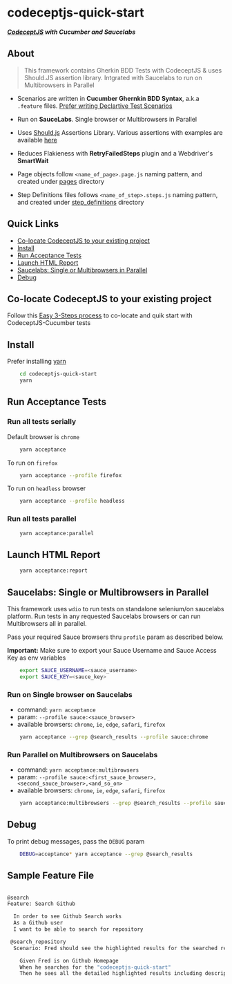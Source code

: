 # codeceptjs-quick-start

***[CodeceptJS][1] with Cucumber and Saucelabs***


## About

> This framework contains Gherkin BDD Tests with CodeceptJS & uses Should.JS assertion library. Intgrated with Saucelabs to run on Multibrowsers in Parallel

* Scenarios are written in **Cucumber Ghernkin BDD Syntax**, a.k.a `.feature` files. [Prefer writing Declartive Test Scenarios][2]

* Run on **SauceLabs**. Single browser or Multibrowsers in Parallel

* Uses [Should.js][3] Assertions Library. Various assertions with examples are available [here][7]

* Reduces Flakieness with **RetryFailedSteps** plugin and a Webdriver's **SmartWait**

* Page objects follow `<name_of_page>.page.js` naming pattern, and created under [pages][4] directory

* Step Definitions files follows `<name_of_step>.steps.js` naming pattern, and created under [step_definitions][5] directory

## Quick Links

* [Co-locate CodeceptJS to your existing project](https://github.com/gkushang/codeceptjs-quick-start#colocate-codeceptjs-to-your-existing-project)
* [Install](https://github.com/gkushang/codeceptjs-quick-start/blob/master/README.md#install)
* [Run Acceptance Tests](https://github.com/gkushang/codeceptjs-quick-start/blob/master/README.md#run-acceptance-tests)
* [Launch HTML Report](https://github.com/gkushang/codeceptjs-quick-start/blob/master/README.md#launch-html-report)
* [Saucelabs: Single or Multibrowsers in Parallel](https://github.com/gkushang/codeceptjs-quick-start/blob/master/README.md#saucelabs-single-or-multibrowsers-in-parallel)
* [Debug](https://github.com/gkushang/codeceptjs-quick-start/blob/master/README.md#debug)


## Co-locate CodeceptJS to your existing project

Follow this [Easy 3-Steps process][8] to co-locate and quik start with CodeceptJS-Cucumber tests

## Install

Prefer installing [yarn][6]

```bash
    cd codeceptjs-quick-start
    yarn
```

## Run Acceptance Tests

### Run all tests serially

Default browser is `chrome`

```bash
    yarn acceptance
```

To run on `firefox`

```bash
    yarn acceptance --profile firefox
```

To run on `headless` browser

```bash
    yarn acceptance --profile headless
```

### Run all tests parallel

```bash
    yarn acceptance:parallel
```

## Launch HTML Report

```bash
    yarn acceptance:report
```

## Saucelabs: Single or Multibrowsers in Parallel

This framework uses `wdio` to run tests on standalone selenium/on saucelabs platform. Run tests in any requested Saucelabs browsers or can run Multibrowsers all in parallel.

Pass your required Sauce browsers thru `profile` param as described below.

**Important:** Make sure to export your Sauce Username and Sauce Access Key as env variables

```bash
    export SAUCE_USERNAME=<sauce_username>
    export SAUCE_KEY=<sauce_key>
```

### Run on Single browser on Saucelabs

* command: `yarn acceptance`
* param: `--profile sauce:<sauce_browser>`
* available browsers: `chrome`, `ie`, `edge`, `safari`, `firefox`

```bash
    yarn acceptance --grep @search_results --profile sauce:chrome
```

### Run Parallel on Multibrowsers on Saucelabs

* command: `yarn acceptance:multibrowsers`
* param: `--profile sauce:<first_sauce_browser>,<second_sauce_browser>,<and_so_on>`
* available browsers: `chrome`, `ie`, `edge`, `safari`, `firefox`

```bash
    yarn acceptance:multibrowsers --grep @search_results --profile sauce:chrome,ie,safari
```
>

## Debug

To print debug messages, pass the `DEBUG` param

```bash
    DEBUG=acceptance* yarn acceptance --grep @search_results
```

## Sample Feature File

```bash

@search
Feature: Search Github

  In order to see Github Search works
  As a Github user
  I want to be able to search for repository

 @search_repository
  Scenario: Fred should see the highlighted results for the searched repository

    Given Fred is on Github Homepage
    When he searches for the "codeceptjs-quick-start"
    Then he sees all the detailed highlighted results including description or license info and many more
  
```


[1]: https://codecept.io/
[2]: https://wiki.saucelabs.com/display/DOCS/Best+Practice%3A+Imperative+v.+Declarative+Testing+Scenarios
[3]: https://shouldjs.github.io/
[4]: https://github.com/gkushang/codeceptjs-quick-start/tree/master/tests/acceptance/pages
[5]: https://github.com/gkushang/codeceptjs-quick-start/tree/master/tests/acceptance/step_definitions
[6]: https://yarnpkg.com/en/docs/install#mac-stable
[7]: https://github.com/gkushang/codeceptjs-quick-start/blob/master/tests/acceptance/step_definitions/github.steps.js
[8]: https://github.com/gkushang/codeceptjs-quick-start/blob/master/tests/ADD_TO_PROJECT.md
